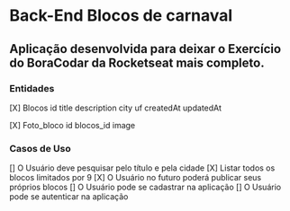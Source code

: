 # Back-End Blocos de carnaval

## Aplicação desenvolvida para deixar o Exercício do BoraCodar da Rocketseat mais completo.

### Entidades

[X] Blocos
    id
    title
    description
    city
    uf
    createdAt
    updatedAt

[X] Foto_bloco
    id
    blocos_id
    image

### Casos de Uso

[] O Usuário deve pesquisar pelo título e pela cidade
[X] Listar todos os blocos limitados por 9
[X] O Usuário no futuro poderá publicar seus próprios blocos
[] O Usuário pode se cadastrar na aplicação
[] O Usuário pode se autenticar na aplicação

